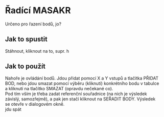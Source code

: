 # Řadící MASAKR

Určeno pro řazení bodů, jo?

## Jak to spustit

Stáhnout, kliknout na to, supr. h

## Jak to použít

Nahoře je ovládání bodů. Jdou přidat pomocí X a Y vstupů a tlačítka PŘIDAT BOD, nebo jdou smazat pomocí výběru (kliknutí) konkrétního bodu v tabulce a kliknutí na tlačítko SMAZAT (opravdu nečekané co).   
Pod tím vším je třeba zadat referenční souřadnice (na nich je výsledek závislý, samozřejmě), a pak jen stačí kliknout na SEŘADIT BODY. Výsledek se otevře v dialogovém okně.   
jdu spát
